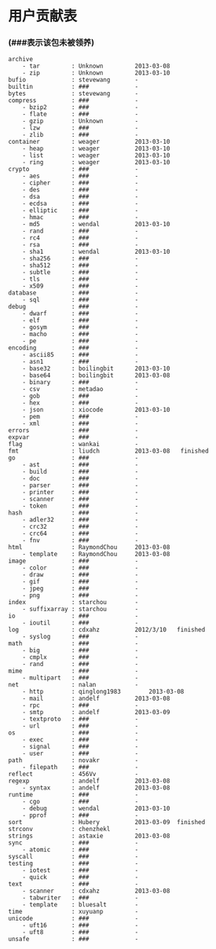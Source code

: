 # 用户贡献表
### (###表示该包未被领养)

    archive
        - tar         : Unknown			2013-03-08
        - zip         : Unknown			2013-03-10
    bufio             : stevewang		-
    builtin           : ###				-
    bytes             : stevewang		-
    compress          : ###				-
        - bzip2       : ###				-
        - flate       : ###				-
        - gzip        : Unknown			-
        - lzw         : ###				-
        - zlib        : ###				-
    container         : weager			2013-03-10
        - heap        : weager			2013-03-10
        - list        : weager			2013-03-10
        - ring        : weager			2013-03-10
    crypto            : ###				-
        - aes         : ###				-
        - cipher      : ###				-
        - des         : ###				-
        - dsa         : ###				-
        - ecdsa       : ###				-
        - elliptic    : ###				-
        - hmac        : ###				-
        - md5         : wendal			2013-03-10
        - rand        : ###				-
        - rc4         : ###				-
        - rsa         : ###				-
        - sha1        : wendal			2013-03-10
        - sha256      : ###				-
        - sha512      : ###				-
        - subtle      : ###				-
        - tls         : ###				-
        - x509        : ###				-
    database          : ###				-
        - sql         : ###				-
    debug             : ###				-
        - dwarf       : ###				-
        - elf         : ###				-
        - gosym       : ###				-
        - macho       : ###				-
        - pe          : ###				-
    encoding          : ###				-
        - ascii85     : ###				-
        - asn1        : ###				-
        - base32      : boilingbit		2013-03-10
        - base64      : boilingbit		2013-03-08
        - binary      : ###				-
        - csv         : metadao			-
        - gob         : ###				-
        - hex         : ###				-
        - json        : xiocode			2013-03-10  
        - pem         : ###				-
        - xml         : ###				-
    errors            : ###				-
    expvar            : ###				-
    flag              : wankai			-
    fmt               : liudch			2013-03-08   finished
    go                : ###				-
        - ast         : ###				-
        - build       : ###				-
        - doc         : ###				-
        - parser      : ###				-
        - printer     : ###				-
        - scanner     : ###				-
        - token       : ###				-
    hash              : ###				-
        - adler32     : ###				-
        - crc32       : ###				-
        - crc64       : ###				-
        - fnv         : ###				-
    html              : RaymondChou		2013-03-08
        - template    : RaymondChou		2013-03-08
    image             : ###				-
        - color       : ###				-
        - draw        : ###				-
        - gif         : ###				-
        - jpeg        : ###				-
        - png         : ###				-
    index             : starchou		-
        - suffixarray : starchou		-
    io                : ###				-
        - ioutil      : ###				-
    log               : cdxahz		    2012/3/10	finished
        - syslog      : ###				-
    math              : ###				-
        - big         : ###				-
        - cmplx       : ###				-
        - rand        : ###				-
    mime              : ###				-
        - multipart   : ###				-
    net               : nalan			-
        - http        : qinglong1983	    2013-03-08
        - mail        : andelf			2013-03-08
        - rpc         : ###				-
        - smtp        : andelf			2013-03-09
        - textproto   : ###				-
        - url         : ###				-
    os                : ###				-
        - exec        : ###				-
        - signal      : ###				-
        - user        : ###				-
    path              : novakr			-
        - filepath    : ###				-
    reflect           : 456Vv			-
    regexp            : andelf			2013-03-08
        - syntax      : andelf			2013-03-08
    runtime           : ###				-
        - cgo         : ###				-
        - debug       : wendal			2013-03-10
        - pprof       : ###				-
    sort              : Hubery			2013-03-09	finished
    strconv           : chenzhekl		-
    strings           : astaxie			2013-03-08
    sync              : ###				-
        - atomic      : ###				-
    syscall           : ###				-
    testing           : ###				-
        - iotest      : ###				-
        - quick       : ###				-
    text              : ###				-
        - scanner     : cdxahz			2013-03-08
        - tabwriter   : ###				-
        - template    : bluesalt		-
    time              : xuyuanp			-
    unicode           : ###				-
        - uft16       : ###				-
        - uft8        : ###				-
    unsafe            : ###				-
